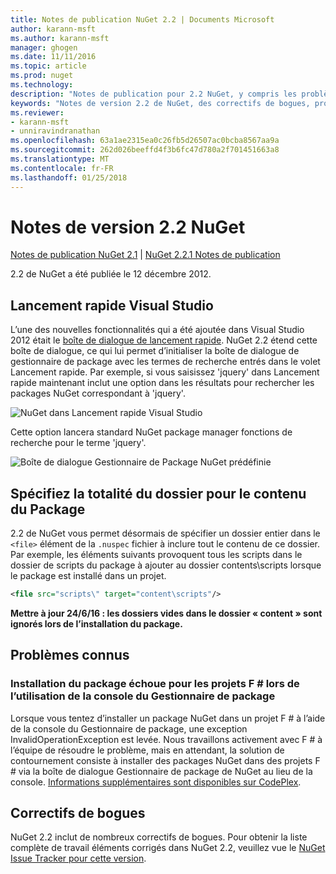 ```yaml
---
title: Notes de publication NuGet 2.2 | Documents Microsoft
author: karann-msft
ms.author: karann-msft
manager: ghogen
ms.date: 11/11/2016
ms.topic: article
ms.prod: nuget
ms.technology: 
description: "Notes de publication pour 2.2 NuGet, y compris les problèmes connus, les correctifs de bogues, les fonctionnalités ajoutées et dcr."
keywords: "Notes de version 2.2 de NuGet, des correctifs de bogues, problèmes connus, ajouté des fonctionnalités, DCR"
ms.reviewer:
- karann-msft
- unniravindranathan
ms.openlocfilehash: 63a1ae2315ea0c26fb5d26507ac0bcba8567aa9a
ms.sourcegitcommit: 262d026beeffd4f3b6fc47d780a2f701451663a8
ms.translationtype: MT
ms.contentlocale: fr-FR
ms.lasthandoff: 01/25/2018
---
```

# <a name="nuget-22-release-notes"></a>Notes de version 2.2 NuGet

[Notes de publication NuGet 2.1](../release-notes/nuget-2.1.md) | [NuGet 2.2.1 Notes de publication](../release-notes/nuget-2.2.1.md)

2.2 de NuGet a été publiée le 12 décembre 2012.

## <a name="visual-studio-quick-launch"></a>Lancement rapide Visual Studio
L’une des nouvelles fonctionnalités qui a été ajoutée dans Visual Studio 2012 était le [boîte de dialogue de lancement rapide](/visualstudio/ide/reference/quick-launch-environment-options-dialog-box). NuGet 2.2 étend cette boîte de dialogue, ce qui lui permet d’initialiser la boîte de dialogue de gestionnaire de package avec les termes de recherche entrés dans le volet Lancement rapide. Par exemple, si vous saisissez 'jquery' dans Lancement rapide maintenant inclut une option dans les résultats pour rechercher les packages NuGet correspondant à 'jquery'.

![NuGet dans Lancement rapide Visual Studio](./media/quick-launch.png)

Cette option lancera standard NuGet package manager fonctions de recherche pour le terme 'jquery'.

![Boîte de dialogue Gestionnaire de Package NuGet prédéfinie](./media/pkg-mgr-search-from-quick-launch.png)

## <a name="specify-entire-folder-for-package-contents"></a>Spécifiez la totalité du dossier pour le contenu du Package
2.2 de NuGet vous permet désormais de spécifier un dossier entier dans le `<file>` élément de la `.nuspec` fichier à inclure tout le contenu de ce dossier. Par exemple, les éléments suivants provoquent tous les scripts dans le dossier de scripts du package à ajouter au dossier contents\scripts lorsque le package est installé dans un projet.

```xml
<file src="scripts\" target="content\scripts"/>
```

**Mettre à jour 24/6/16 : les dossiers vides dans le dossier « content » sont ignorés lors de l’installation du package.**

## <a name="known-issues"></a>Problèmes connus

### <a name="package-installation-fails-for-f-projects-when-using-the-package-manager-console"></a>Installation du package échoue pour les projets F # lors de l’utilisation de la console du Gestionnaire de package
Lorsque vous tentez d’installer un package NuGet dans un projet F # à l’aide de la console du Gestionnaire de package, une exception InvalidOperationException est levée. Nous travaillons activement avec F # à l’équipe de résoudre le problème, mais en attendant, la solution de contournement consiste à installer des packages NuGet dans des projets F # via la boîte de dialogue Gestionnaire de package de NuGet au lieu de la console. [Informations supplémentaires sont disponibles sur CodePlex](http://nuget.codeplex.com/workitem/2873).


## <a name="bug-fixes"></a>Correctifs de bogues
NuGet 2.2 inclut de nombreux correctifs de bogues. Pour obtenir la liste complète de travail éléments corrigés dans NuGet 2.2, veuillez vue le [NuGet Issue Tracker pour cette version](http://nuget.codeplex.com/workitem/list/advanced?keyword=&status=Closed&type=All&priority=All&release=NuGet%202.2&assignedTo=All&component=All&sortField=LastUpdatedDate&sortDirection=Descending&page=0).
